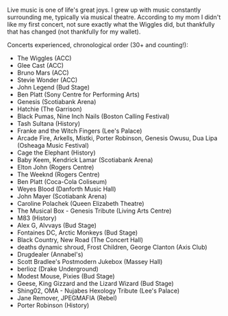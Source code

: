 Live music is one of life's great joys. I grew up with music constantly surrounding me, typically via musical theatre. According to my mom I didn't like my first concert, not sure exactly what the Wiggles did, but thankfully that has changed (not thankfully for my wallet).

Concerts experienced, chronological order (30+ and counting!):
* The Wiggles (ACC)
* Glee Cast (ACC)
* Bruno Mars (ACC)
* Stevie Wonder (ACC)
* John Legend (Bud Stage)
* Ben Platt (Sony Centre for Performing Arts)
* Genesis (Scotiabank Arena)
* Hatchie (The Garrison)
* Black Pumas, Nine Inch Nails (Boston Calling Festival)
* Tash Sultana (History)
* Franke and the Witch Fingers (Lee's Palace)
* Arcade Fire, Arkells, Mistki, Porter Robinson, Genesis Owusu, Dua Lipa (Osheaga Music Festival)
* Cage the Elephant (History)
* Baby Keem, Kendrick Lamar (Scotiabank Arena)
* Elton John (Rogers Centre)
* The Weeknd (Rogers Centre)
* Ben Platt (Coca-Cola Coliseum)
* Weyes Blood (Danforth Music Hall)
* John Mayer (Scotiabank Arena)
* Caroline Polachek (Queen Elizabeth Theatre)
* The Musical Box - Genesis Tribute (Living Arts Centre)
* M83 (History)
* Alex G, Alvvays (Bud Stage)
* Fontaines DC, Arctic Monkeys (Bud Stage)
* Black Country, New Road (The Concert Hall)
* deaths dynamic shroud, Frost Children, George Clanton (Axis Club)
* Drugdealer (Annabel's)
* Scott Bradlee's Postmodern Jukebox (Massey Hall)
* berlioz (Drake Underground)
* Modest Mouse, Pixies (Bud Stage)
* Geese, King Gizzard and the Lizard Wizard (Bud Stage)
* Shing02, OMA - Nujabes Hexology Tribute (Lee's Palace)
* Jane Remover, JPEGMAFIA (Rebel)
* Porter Robinson (History)